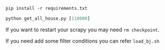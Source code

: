 ```
pip install -r requirements.txt
```
```python
python get_all_house.py [110000]
```
If you want to restart your scrapy you may need `rm checkpoint`.

If you need add some filter conditions you can refer `load_bj.sh`
